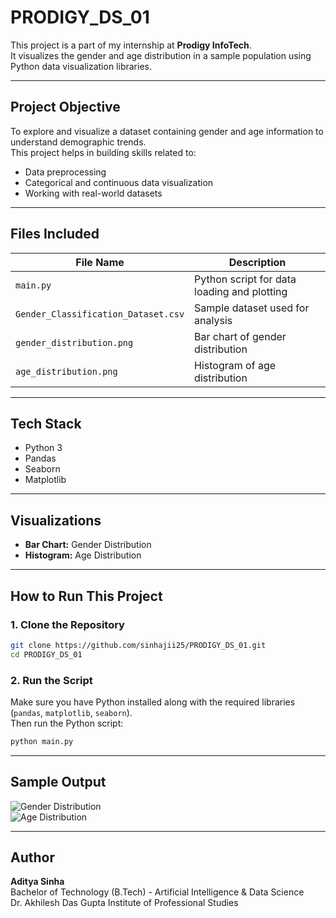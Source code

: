 # PRODIGY_DS_01

This project is a part of my internship at **Prodigy InfoTech**.  
It visualizes the gender and age distribution in a sample population using Python data visualization libraries.

---

## Project Objective

To explore and visualize a dataset containing gender and age information to understand demographic trends.  
This project helps in building skills related to:

- Data preprocessing  
- Categorical and continuous data visualization  
- Working with real-world datasets

---

## Files Included

| File Name                            | Description                                 |
|-------------------------------------|---------------------------------------------|
| `main.py`                           | Python script for data loading and plotting |
| `Gender_Classification_Dataset.csv` | Sample dataset used for analysis            |
| `gender_distribution.png`           | Bar chart of gender distribution            |
| `age_distribution.png`              | Histogram of age distribution               |

---

## Tech Stack

- Python 3  
- Pandas  
- Seaborn  
- Matplotlib

---

## Visualizations

- **Bar Chart:** Gender Distribution  
- **Histogram:** Age Distribution

---

## How to Run This Project

### 1. Clone the Repository

```bash
git clone https://github.com/sinhajii25/PRODIGY_DS_01.git
cd PRODIGY_DS_01
```

### 2. Run the Script

Make sure you have Python installed along with the required libraries (`pandas`, `matplotlib`, `seaborn`).  
Then run the Python script:

```bash
python main.py
```

---

## Sample Output

![Gender Distribution](gender_distribution.png)  
![Age Distribution](age_distribution.png)

---

## Author

**Aditya Sinha**  
Bachelor of Technology (B.Tech) - Artificial Intelligence & Data Science  
Dr. Akhilesh Das Gupta Institute of Professional Studies
